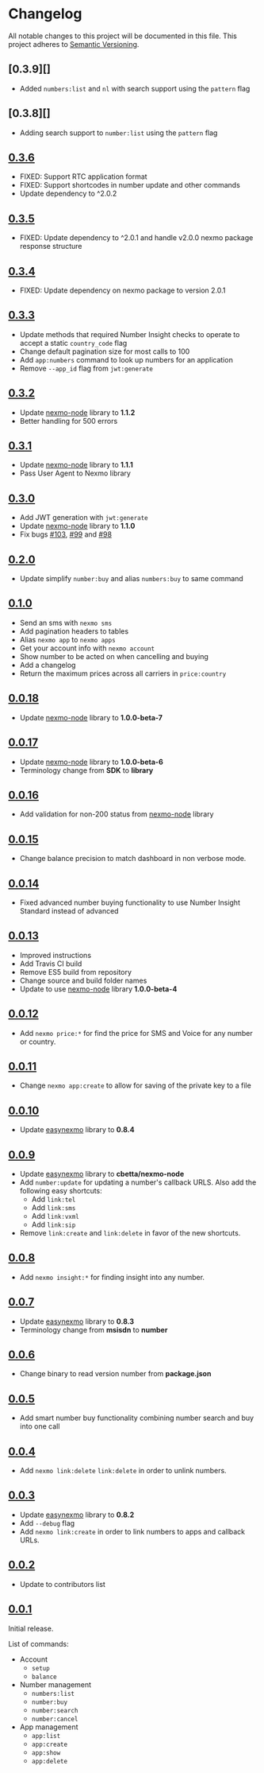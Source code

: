 # Changelog

All notable changes to this project will be documented in this file. This project adheres to [Semantic Versioning](http://semver.org/).

## [0.3.9][]

* Added `numbers:list` and `nl` with search support using the `pattern` flag

## [0.3.8][]

* Adding search support to `number:list` using the `pattern` flag

## [0.3.6][]

* FIXED: Support RTC application format
* FIXED: Support shortcodes in number update and other commands
* Update dependency to ^2.0.2

## [0.3.5][]

* FIXED: Update dependency to ^2.0.1 and handle v2.0.0 nexmo package response structure

## [0.3.4][]

* FIXED: Update dependency on nexmo package to version 2.0.1

## [0.3.3][]

* Update methods that required Number Insight checks to operate to accept a static `country_code` flag
* Change default pagination size for most calls to 100
* Add `app:numbers` command to look up numbers for an application
* Remove `--app_id` flag from `jwt:generate`

## [0.3.2][]

*   Update [nexmo-node][] library to **1.1.2**
*   Better handling for 500 errors

## [0.3.1][]

*   Update [nexmo-node][] library to **1.1.1**
*   Pass User Agent to Nexmo library

## [0.3.0][]

*   Add JWT generation with `jwt:generate`
*   Update [nexmo-node][] library to **1.1.0**
*   Fix bugs [#103][], [#99][] and [#98][]

## [0.2.0][]

*   Update simplify `number:buy` and alias `numbers:buy` to same command

## [0.1.0][]

*   Send an sms with `nexmo sms`
*   Add pagination headers to tables
*   Alias `nexmo app` to `nexmo apps`
*   Get your account info with `nexmo account`
*   Show number to be acted on when cancelling and buying
*   Add a changelog
*   Return the maximum prices across all carriers in `price:country`

## [0.0.18][]

*   Update [nexmo-node][] library to **1.0.0-beta-7**

## [0.0.17][]

*   Update [nexmo-node][] library to **1.0.0-beta-6**
*   Terminology change from **SDK** to **library**

## [0.0.16][]

*   Add validation for non-200 status from [nexmo-node][] library

## [0.0.15][]

*   Change balance precision to match dashboard in non verbose mode.

## [0.0.14][]

*   Fixed advanced number buying functionality to use Number Insight Standard instead of advanced

## [0.0.13][]

*   Improved instructions
*   Add Travis CI build
*   Remove ES5 build from repository
*   Change source and build folder names
*   Update to use [nexmo-node][] library  **1.0.0-beta-4**

## [0.0.12][]

*   Add `nexmo price:*` for find the price for SMS and Voice for any number or country.

## [0.0.11][]

*   Change `nexmo app:create` to allow for saving of the private key to a file

## [0.0.10][]

*   Update [easynexmo][] library to **0.8.4**

## [0.0.9][]

*   Update [easynexmo][] library to **cbetta/nexmo-node**
*   Add `number:update` for updating a number's callback URLS. Also add the following easy shortcuts:
    *   Add `link:tel`
    *   Add `link:sms`
    *   Add `link:vxml`
    *   Add `link:sip`
*   Remove `link:create` and `link:delete` in favor of the new shortcuts.

## [0.0.8][]

*   Add `nexmo insight:*` for finding insight into any number.

## [0.0.7][]

*   Update [easynexmo][] library to **0.8.3**
*   Terminology change from **msisdn** to **number**

## [0.0.6][]

*   Change binary to read version number from **package.json**

## [0.0.5][]

*   Add smart number buy functionality combining number search and buy into one call

## [0.0.4][]

*   Add `nexmo link:delete` `link:delete` in order to unlink numbers.

## [0.0.3][]

*   Update [easynexmo][] library to **0.8.2**
*   Add `--debug` flag
*   Add `nexmo link:create` in order to link numbers to apps and callback URLs.

## [0.0.2][]

*   Update to contributors list

## [0.0.1][]

Initial release.

List of commands:

*   Account
    *   `setup`
    *   `balance`
*   Number management
    *   `numbers:list`
    *   `number:buy`
    *   `number:search`
    *   `number:cancel`
*   App management
    *   `app:list`
    *   `app:create`
    *   `app:show`
    *   `app:delete`

[0.3.6]: https://github.com/Nexmo/nexmo-cli/tree/v0.3.6
[0.3.5]: https://github.com/Nexmo/nexmo-cli/tree/v0.3.5
[0.3.4]: https://github.com/Nexmo/nexmo-cli/tree/v0.3.4
[0.3.3]: https://github.com/Nexmo/nexmo-cli/tree/v0.3.3
[0.3.2]: https://github.com/Nexmo/nexmo-cli/tree/v0.3.2
[0.3.1]: https://github.com/Nexmo/nexmo-cli/tree/v0.3.1
[0.3.0]: https://github.com/Nexmo/nexmo-cli/tree/v0.3.0
[0.2.0]: https://github.com/Nexmo/nexmo-cli/tree/v0.2.0
[0.1.0]: https://github.com/Nexmo/nexmo-cli/tree/v0.1.0
[0.0.18]: https://github.com/Nexmo/nexmo-cli/tree/v0.0.18
[0.0.17]: https://github.com/Nexmo/nexmo-cli/tree/v0.0.17
[0.0.16]: https://github.com/Nexmo/nexmo-cli/tree/v0.0.16
[0.0.15]: https://github.com/Nexmo/nexmo-cli/tree/v0.0.15
[0.0.14]: https://github.com/Nexmo/nexmo-cli/tree/v0.0.14
[0.0.13]: https://github.com/Nexmo/nexmo-cli/tree/v0.0.13
[0.0.12]: https://github.com/Nexmo/nexmo-cli/tree/v0.0.12
[0.0.11]: https://github.com/Nexmo/nexmo-cli/tree/v0.0.11
[0.0.10]: https://github.com/Nexmo/nexmo-cli/tree/v0.0.10
[0.0.9]: https://github.com/Nexmo/nexmo-cli/tree/v0.0.9
[0.0.8]: https://github.com/Nexmo/nexmo-cli/tree/v0.0.8
[0.0.7]: https://github.com/Nexmo/nexmo-cli/tree/v0.0.7
[0.0.6]: https://github.com/Nexmo/nexmo-cli/tree/v0.0.6
[0.0.5]: https://github.com/Nexmo/nexmo-cli/tree/v0.0.5
[0.0.4]: https://github.com/Nexmo/nexmo-cli/tree/v0.0.4
[0.0.3]: https://github.com/Nexmo/nexmo-cli/tree/v0.0.3
[0.0.2]: https://github.com/Nexmo/nexmo-cli/tree/v0.0.2
[0.0.1]: https://github.com/Nexmo/nexmo-cli/tree/v0.0.1
[nexmo-node]: https://github.com/Nexmo/nexmo-node
[easynexmo]: https://github.com/Nexmo/nexmo-node

[#103]: https://github.com/Nexmo/nexmo-cli/pull/103
[#99]: https://github.com/Nexmo/nexmo-cli/pull/99
[#98]: https://github.com/Nexmo/nexmo-cli/pull/98
